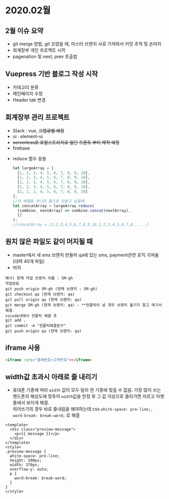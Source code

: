 # 2020.02월

## 2월 이슈 요약

- git merge 방법, git 꼬였을 때, 마스터 브랜치 사로 가져와서 커밋 추적 및 손머지
- 회계장부 개인 프로젝트 시작
- pagenation 및 next, prev 호출법

## Vuepress 기반 블로그 작성 시작

- 카테고리 분류
- 메인페이지 수정
- Header tab 변경

## 회계장부 관리 프로젝트

- Stack : vue, ~~그렙큐엘 예정~~
- ui : element-ui
- ~~serverless로 로컬스토리지로 일단 프론트 부터 제작 예정~~
- firebase

* reduce 함수 응용
  ```js
  let largeArray = [
    [1, 2, 3, 4, 5, 6, 7, 8, 9, 10],
    [1, 2, 3, 4, 5, 6, 7, 8, 9, 10],
    [1, 2, 3, 4, 5, 6, 7, 8, 9, 10],
    [1, 2, 3, 4, 5, 6, 7, 8, 9, 10],
    [1, 2, 3, 4, 5, 6, 7, 8, 9, 10]
  ];
  //위 배열을 하나의 통으로 만들고 싶을때
  let concatArray = largeArray.reduce(
    (combine, nextArray) => combine.concat(nextArray),
    []
  );
  //concatArray = [1,2,3,4,5,6,7,8,9,10,1,2,3,4,5,6,7,8......]
  ```

## 원치 않은 파일도 같이 머지될 때

- master에서 새 sms 브랜치 만들어 qa에 있는 sms, payment관련 로직 가져옴 (대략 40개 파일)
- 머지

```shell
예시) 현재 작업 브랜치 이름 : SM-gh
작업완료
git push origin SM-gh (현재 브랜치 : SM-gh)
git checkout qa (현재 브랜치: qa)
git pull origin qa (현재 브랜치: qa)
git merge SM-gh (현재 브랜치: qa) - **컨플릭이 날 경우 브랜치 옮기지 말고 여기서 해결.
vscode내에서 컨플릭 해결 후
git add .
git commit -m "컨플릭해결문구"
git push origin qa (현재 브랜치: qa)

```

## iframe 사용

```html
<iframe :src="결재번호+고객번호"></iframe>
```

## width값 초과시 아래로 줄 내리기

- 휴대폰 기종에 따라 `width` 값이 모두 달라 한 기종에 맞출 수 없음. 가장 많이 쓰는 핸드폰의 해상도에 맞추어 `width`값을 한정 후 그 값 이상으로 올라가면 자르고 아랫줄에서 보이게 해결. <br>띄어쓰기의 경우 바로 줄내림을 해야하는데 css `white-space: pre-line;, word-break: break-word;` 로 해결

```vue
<template>
  <div class="preview-message">
    <p>{{ message }}</p>
  </div>
</template>
<style>
.preview-message {
  white-space: pre-line;
  height: 500px;
  width: 370px;
  overflow-y: auto;
  p {
    word-break: break-word;
  }
}
</style>
```

<Disqus />

